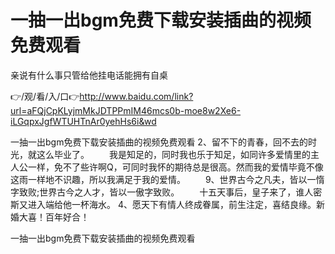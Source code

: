 # 一抽一出bgm免费下载安装插曲的视频免费观看
亲说有什么事只管给他挂电话能拥有自桌

👉/观/看/入/口👉http://www.baidu.com/link?url=aFQjCpKLyjmMkJDTPPmIM46mcs0b-moe8w2Xe6-iLGqpxJgfWTUHTnAr0yehHs6i&wd

一抽一出bgm免费下载安装插曲的视频免费观看	2、留不下的青春，回不去的时光，就这么毕业了。
　　我是知足的，同时我也乐于知足，如同许多爱情里的主人公一样，免不了些许啊Q，可同时我怀的期待总是很高。然而我的爱情毕竟不像这雨一样地不识趣，所以我满足于我的爱情。
　　9、世界古今之凡夫，皆以一惰字致败;世界古今之人才，皆以一傲字致败。
　　十五天事后，皇子来了，谁人密斯又进入端给他一杯海水。
	4、愿天下有情人终成眷属，前生注定，喜结良缘。新婚大喜！百年好合！

一抽一出bgm免费下载安装插曲的视频免费观看
